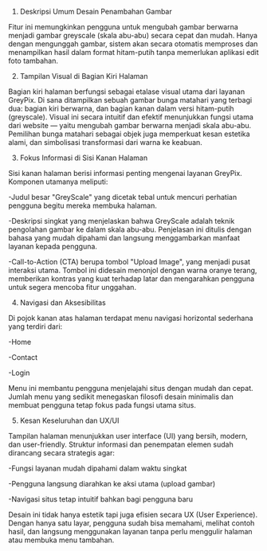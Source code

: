 1. Deskripsi Umum Desain Penambahan Gambar

Fitur ini memungkinkan pengguna untuk mengubah gambar berwarna menjadi gambar greyscale (skala abu-abu) secara cepat dan mudah. Hanya dengan mengunggah gambar, sistem akan secara otomatis memproses dan menampilkan hasil dalam format hitam-putih tanpa memerlukan aplikasi edit foto tambahan.

2. Tampilan Visual di Bagian Kiri Halaman

Bagian kiri halaman berfungsi sebagai etalase visual utama dari layanan GreyPix. Di sana ditampilkan sebuah gambar bunga matahari yang terbagi dua: bagian kiri berwarna, dan bagian kanan dalam versi hitam-putih (greyscale). Visual ini secara intuitif dan efektif menunjukkan fungsi utama dari website — yaitu mengubah gambar berwarna menjadi skala abu-abu.
Pemilihan bunga matahari sebagai objek juga memperkuat kesan estetika alami, dan simbolisasi transformasi dari warna ke keabuan.

3. Fokus Informasi di Sisi Kanan Halaman

Sisi kanan halaman berisi informasi penting mengenai layanan GreyPix. Komponen utamanya meliputi:

-Judul besar "GreyScale" yang dicetak tebal untuk mencuri perhatian pengguna begitu mereka membuka halaman.

-Deskripsi singkat yang menjelaskan bahwa GreyScale adalah teknik pengolahan gambar ke dalam skala abu-abu. Penjelasan ini ditulis dengan bahasa yang mudah dipahami dan langsung menggambarkan manfaat layanan kepada pengguna.

-Call-to-Action (CTA) berupa tombol "Upload Image", yang menjadi pusat interaksi utama. Tombol ini didesain menonjol dengan warna oranye terang, memberikan kontras yang kuat terhadap latar dan mengarahkan pengguna untuk segera mencoba fitur unggahan.

4. Navigasi dan Aksesibilitas

Di pojok kanan atas halaman terdapat menu navigasi horizontal sederhana yang terdiri dari:

-Home

-Contact

-Login

Menu ini membantu pengguna menjelajahi situs dengan mudah dan cepat. Jumlah menu yang sedikit menegaskan filosofi desain minimalis dan membuat pengguna tetap fokus pada fungsi utama situs.

5. Kesan Keseluruhan dan UX/UI

Tampilan halaman menunjukkan user interface (UI) yang bersih, modern, dan user-friendly. Struktur informasi dan penempatan elemen sudah dirancang secara strategis agar:

-Fungsi layanan mudah dipahami dalam waktu singkat

-Pengguna langsung diarahkan ke aksi utama (upload gambar)

-Navigasi situs tetap intuitif bahkan bagi pengguna baru

Desain ini tidak hanya estetik tapi juga efisien secara UX (User Experience). Dengan hanya satu layar, pengguna sudah bisa memahami, melihat contoh hasil, dan langsung menggunakan layanan tanpa perlu menggulir halaman atau membuka menu tambahan.



